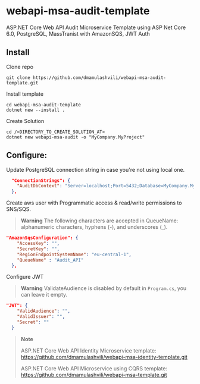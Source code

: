 # webapi-msa-audit-template
ASP.NET Core Web API Audit Microservice Template using ASP Net Core 6.0, PostgreSQL, MassTranist with AmazonSQS, JWT Auth

## Install
Clone repo
```console
git clone https://github.com/dmamulashvili/webapi-msa-audit-template.git
```

Install template
```console
cd webapi-msa-audit-template
dotnet new --install .
```

Create Solution
```console
cd /<DIRECTORY_TO_CREATE_SOLUTION_AT>
dotnet new webapi-msa-audit -o "MyCompany.MyProject"
```
## Configure:
Update PostgreSQL connection string in case you're not using local one.
```json
  "ConnectionStrings": {
    "AuditDbContext": "Server=localhost;Port=5432;Database=MyCompany.MyProject.AuditDb;User Id=postgres;password=postgres"
  },
```
Create aws user with Programmatic access & read/write permissions to SNS/SQS.
>**Warning**
>The following characters are accepted in QueueName: alphanumeric characters, hyphens (-), and underscores (_).
```json
"AmazonSqsConfiguration": {
    "AccessKey": "",
    "SecretKey": "",
    "RegionEndpointSystemName": "eu-central-1",
    "QueueName" : "Audit_API"
  },
```
Configure JWT
>**Warning**
>ValidateAudience is disabled by default in `Program.cs`, you can leave it empty.
```json
"JWT": {
    "ValidAudience": "",
    "ValidIssuer": "",
    "Secret": ""
  }
```

> **Note** 
>
> ASP.NET Core Web API Identity Microservice template: <https://github.com/dmamulashvili/webapi-msa-identity-template.git>
>
> ASP.NET Core Web API Microservice using CQRS template: <https://github.com/dmamulashvili/webapi-msa-template.git>
